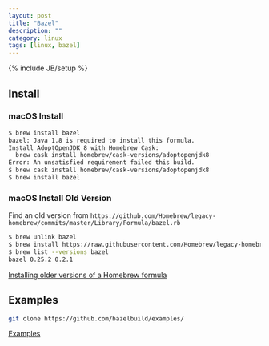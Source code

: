 ```yaml
---
layout: post
title: "Bazel"
description: ""
category: linux
tags: [linux, bazel]
---
```

{% include JB/setup %}

## Install

### macOS Install

```sh
$ brew install bazel
bazel: Java 1.8 is required to install this formula.
Install AdoptOpenJDK 8 with Homebrew Cask:
  brew cask install homebrew/cask-versions/adoptopenjdk8
Error: An unsatisfied requirement failed this build.
$ brew cask install homebrew/cask-versions/adoptopenjdk8
$ brew install bazel
```

### macOS Install Old Version

Find an old version from `https://github.com/Homebrew/legacy-homebrew/commits/master/Library/Formula/bazel.rb`

```sh
$ brew unlink bazel
$ brew install https://raw.githubusercontent.com/Homebrew/legacy-homebrew/f5aca18fffec23115c2603512bbd50433cf3f4a3/Library/Formula/bazel.rb
$ brew list --versions bazel
bazel 0.25.2 0.2.1
```

[Installing older versions of a Homebrew formula](https://danepowell.com/blog/homebrew-formula-versions)

## Examples

```sh
git clone https://github.com/bazelbuild/examples/
```

[Examples](https://docs.bazel.build/versions/master/tutorial/cpp.html)
